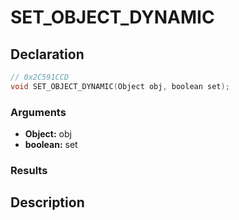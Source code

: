 # SET_OBJECT_DYNAMIC

## Declaration
```cpp
// 0x2C591CCD
void SET_OBJECT_DYNAMIC(Object obj, boolean set);
```

### Arguments
- **Object:** obj
- **boolean:** set

### Results

## Description
